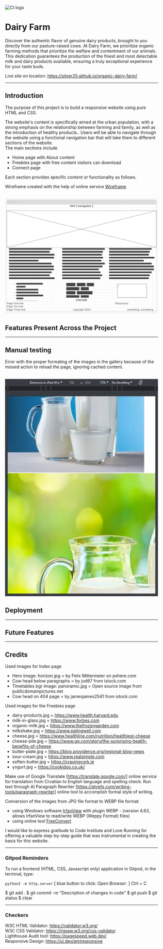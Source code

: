 ![CI logo](https://codeinstitute.s3.amazonaws.com/fullstack/ci_logo_small.png)

# Dairy Farm

Discover the authentic flavor of genuine dairy products, brought to you directly from our pasture-raised cows. At Dairy Farm, we prioritize organic farming methods that prioritize the welfare and contentment of our animals. This dedication guarantees the production of the finest and most delectable milk and dairy products available, ensuring a truly exceptional experience for your taste buds.  

Live site on location: https://silver25.github.io/organic-dairy-farm/

-----

## Introduction

The purpose of this project is to build a responsive website using pure HTML and CSS.  

The website's content is specifically aimed at the urban population, with a strong emphasis on the relationship between farming and family, as well as the introduction of healthy products.. Users will be able to navigate through the website using a functional navigation bar that will take them to different sections of the website.  
The main sections include  
- Home page with About content
- Freebies page with free content visitors can download
- Connect page  

Each section provides specific content or functionality as follows.  

Wireframe created with the help of online service [Wireframe](https://wireframe.cc)  
  
![Wireframe for site](documents/wireframe01.webp)
-----

## Features Present Across the Project

-----

## Manual testing

Error with the proper formating of the images in the gallery because of the missed action to reload the page, ignoring cached content.  

![Error with formating](documents/error04.webp)
-----

## Deployment

-----

## Future Features

-----

## Credits
Used images for Index page  
- Hero image: horizon.jpg = by Felix Mittermeier on pxhere.com  
- Cow head below paragraphs = by jod67 from istock.com  
- Timetables bgr image: panoramic.jpg = Open source image from publicdomainpictures.net  
- Cow head on 404 page = by jamesjames2541 from istock.com

Used images for the Freebies page  
- dairy-products.jpg = https://www.health.harvard.edu  
- milk-in-glass.jpg = https://www.forbes.com  
- organic-milk.jpg = https://www.thefrozengarden.com  
- milkshake.jpg = https://www.eatingwell.com  
- cheese.jpg = https://www.healthline.com/nutrition/healthiest-cheese  
- cheese-pile.jpg = https://www.gq.com/story/the-surprising-health-benefits-of-cheese  
- butter-plate.jpg = https://blog.providence.org/regional-blog-news  
- sour-cream.jpg = https://www.realsimple.com  
- soften-butter.jpg = https://cravingcork.ie  
- yogurt.jpg = https://cookidoo.co.uk/  
  
Make use of Google Translate [https://translate.google.com/] online service for translation from Croatian to English language and spelling check.
Run text through AI Paragraph Rewriter [https://ahrefs.com/writing-tools/paragraph-rewriter] online tool to accomplish formal style of writing.

Conversion of the images from JPG file format to WEBP file format:  
- using Windows software [IrfanView](https://www.irfanview.com/) with plugin WEBP - (version 4.63, allows IrfanView to read/write WEBP (Weppy Format) files)  
- using online tool [FreeConvert](https://www.freeconvert.com/jpg-to-webp)  

I would like to express gratitude to Code Institute and Love Running for offering a valuable step-by-step guide that was instrumental in creating the basis for this website.

-----

### Gitpod Reminders

To run a frontend (HTML, CSS, Javascript only) application in Gitpod, in the terminal, type:

`python3 -m http.server` [ blue button to click: _Open Browser_. ]
Ctrl + C

$ git add .
$ git commit -m "Description of changes in code"
$ git push
$ git status
$ clear

-----

### Checkers

W3C HTML Validator: https://validator.w3.org/  
W3C CSS Validator: https://jigsaw.w3.org/css-validator  
Lighthouse Audit tool: https://pagespeed.web.dev/  
Responsive Design: https://ui.dev/amiresponsive  
